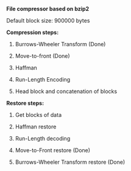 **File compressor based on bzip2**

Default block size: 900000 bytes

**Compression steps:**

1. Burrows-Wheeler Transform (Done)

2. Move-to-front (Done)

3. Haffman

4. Run-Length Encoding

5. Head block and concatenation of blocks

**Restore steps:**

1. Get blocks of data

2. Haffman restore

3. Run-Length decoding

4. Move-to-Front restore (Done)

5. Burrows-Wheeler Transform restore (Done)

